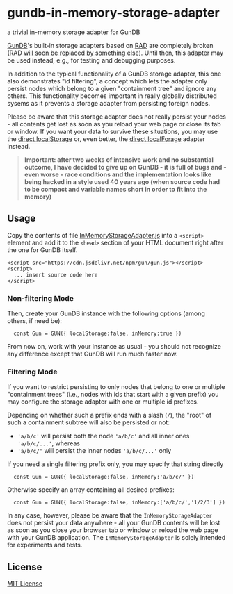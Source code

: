 # gundb-in-memory-storage-adapter #

a trivial in-memory storage adapter for GunDB

[GunDB](https://github.com/amark/gun)'s built-in storage adapters based on [RAD](https://github.com/amark/gun/wiki/RAD) are completely broken (RAD [will soon be replaced by something else](https://github.com/amark/gun/issues/1329#issuecomment-1556079655)). Until then, this adapter may be used instead, e.g., for testing and debugging purposes.

In addition to the typical functionality of a GunDB storage adapter, this one also demonstrates "id filtering", a concept which lets the adapter only persist nodes which belong to a given "containment tree" and ignore any others. This functionality becomes important in really globally distributed sysems as it prevents a storage adapter from persisting foreign nodes.

Please be aware that this storage adapter does not really persist your nodes - all contents get lost as soon as you reload your web page or close its tab or window. If you want your data to survive these situations, you may use the [direct localStorage](https://github.com/rozek/gundb-direct-localstorage-adapter) or, even better, the [direct localForage](https://github.com/rozek/gundb-direct-localforage-adapter) adapter instead.

> **Important: after two weeks of intensive work and no substantial outcome, I have decided to give up on GunDB - it is full of bugs and - even worse - race conditions and the implementation looks like being hacked in a style used 40 years ago (when source code had to be compact and variable names short in order to fit into the memory)**

## Usage ##

Copy the contents of file [InMemoryStorageAdapter.js](./src/InMemoryStorageAdapter.js) into a `<script>` element and add it to the `<head>` section of your HTML document right after the one for GunDB itself.

```
<script src="https://cdn.jsdelivr.net/npm/gun/gun.js"></script>
<script>
  ... insert source code here
</script>
```

### Non-filtering Mode ###

Then, create your GunDB instance with the following options (among others, if need be):

```
  const Gun = GUN({ localStorage:false, inMemory:true })
```

From now on, work with your instance as usual - you should not recognize any difference except that GunDB will run much faster now.

### Filtering Mode ###

If you want to restrict persisting to only nodes that belong to one or multiple "containment trees" (i.e., nodes with ids that start with a given prefix) you may configure the storage adapter with one or multiple id prefixes.

Depending on whether such a prefix ends with a slash (`/`), the "root" of such a containment subtree will also be persisted or not:

* `'a/b/c'` will persist both the node `'a/b/c'` and all inner ones `'a/b/c/...'`, whereas
* `'a/b/c/'` will persist the inner nodes `'a/b/c/...'` only

If you need a single filtering prefix only, you may specify that string directly

```
  const Gun = GUN({ localStorage:false, inMemory:'a/b/c/' })
```

Otherwise specify an array containing all desired prefixes:

```
  const Gun = GUN({ localStorage:false, inMemory:['a/b/c/','1/2/3'] })
```

In any case, however, please be aware that the `InMemoryStorageAdapter` does not persist your data anywhere - all your GunDB contents will be lost as soon as you close your browser tab or window or reload the web page with your GunDB application. The `InMemoryStorageAdapter` is solely intended for experiments and tests.

## License ##

[MIT License](LICENSE.md)
